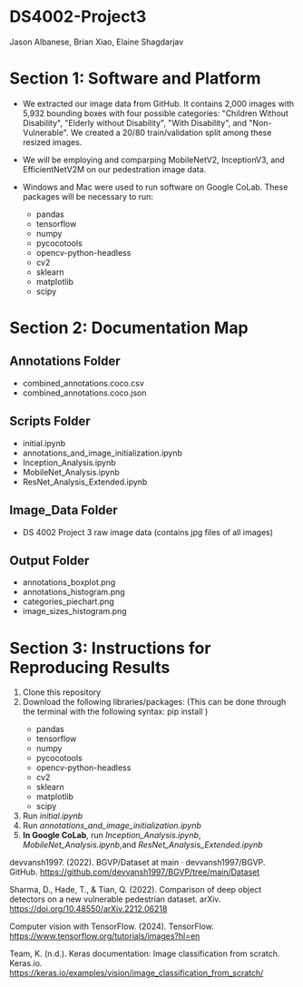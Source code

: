 # DS4002-Project3
Jason Albanese, Brian Xiao, Elaine Shagdarjav
# Section 1: Software and Platform
* We extracted our image data from GitHub. It contains 2,000 images with 5,932 bounding boxes with four possible categories: "Children Without Disability", "Elderly without Disability", "With Disability", and "Non-Vulnerable". We created a 20/80 train/validation split among these resized images.

* We will be employing and comparping MobileNetV2, InceptionV3, and EfficientNetV2M on our pedestration image data.

* Windows and Mac were used to run software on Google CoLab. These packages will be necessary to run:
	* pandas
	* tensorflow
	* numpy
	* pycocotools
	* opencv-python-headless
	* cv2
	* sklearn
	* matplotlib
	* scipy
# Section 2: Documentation Map
## Annotations Folder
* combined_annotations.coco.csv
* combined_annotations.coco.json
## Scripts Folder
* initial.ipynb
* annotations_and_image_initialization.ipynb
* Inception_Analysis.ipynb
* MobileNet_Analysis.ipynb 
* ResNet_Analysis_Extended.ipynb
## Image_Data Folder
* DS 4002 Project 3 raw image data (contains jpg files of all images)
## Output Folder
* annotations_boxplot.png
* annotations_histogram.png
* categories_piechart.png
* image_sizes_histogram.png
# Section 3: Instructions for Reproducing Results
1. Clone this repository
2. Download the following libraries/packages: (This can be done through the terminal with the following syntax: pip install <library>)
	* pandas
	* tensorflow
	* numpy
	* pycocotools
	* opencv-python-headless
	* cv2
	* sklearn
	* matplotlib
	* scipy
3. Run *initial.ipynb*
4. Run *annotations_and_image_initialization.ipynb*
5. **In Google CoLab**, run *Inception_Analysis.ipynb*, *MobileNet_Analysis.ipynb*,and *ResNet_Analysis_Extended.ipynb*


devvansh1997. (2022). BGVP/Dataset at main · devvansh1997/BGVP. GitHub. 
https://github.com/devvansh1997/BGVP/tree/main/Dataset

Sharma, D., Hade, T., & Tian, Q. (2022). Comparison of deep object detectors on a new vulnerable pedestrian dataset. arXiv. https://doi.org/10.48550/arXiv.2212.06218 

Computer vision with TensorFlow. (2024). TensorFlow. 	
https://www.tensorflow.org/tutorials/images?hl=en

Team, K. (n.d.). Keras documentation: Image classification from scratch. Keras.io. 
https://keras.io/examples/vision/image_classification_from_scratch/

